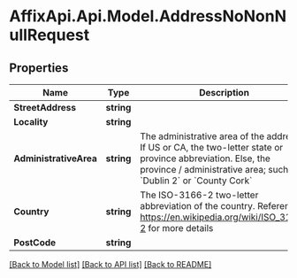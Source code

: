 # AffixApi.Api.Model.AddressNoNonNullRequest

## Properties

Name | Type | Description | Notes
------------ | ------------- | ------------- | -------------
**StreetAddress** | **string** |  | 
**Locality** | **string** |  | 
**AdministrativeArea** | **string** | The administrative area of the address. If US or CA, the two-letter state or province abbreviation. Else, the province / administrative area; such as, &#x60;Dublin 2&#x60; or &#x60;County Cork&#x60;  | 
**Country** | **string** | The ISO-3166-2 two-letter abbreviation of the country. Reference https://en.wikipedia.org/wiki/ISO_3166-2 for more details  | 
**PostCode** | **string** |  | 

[[Back to Model list]](../README.md#documentation-for-models) [[Back to API list]](../README.md#documentation-for-api-endpoints) [[Back to README]](../README.md)

